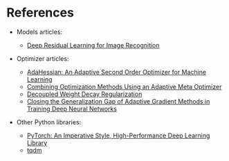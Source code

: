 # References

- Models articles:
    - [Deep Residual Learning for Image Recognition](https://arxiv.org/pdf/1512.03385.pdf)

- Optimizer articles:
    - [AdaHessian: An Adaptive Second Order Optimizer for Machine Learning](https://arxiv.org/pdf/2006.00719.pdf)
    - [Combining Optimization Methods Using an Adaptive Meta Optimizer](https://paperswithcode.com/paper/combining-optimization-methods-using-an)
    - [Decoupled Weight Decay Regularization](https://doi.org/10.48550/arXiv.1711.05101)
    - [Closing the Generalization Gap of Adaptive Gradient Methods in Training Deep Neural Networks](https://doi.org/10.48550/arXiv.1806.06763)

- Other Python libraries:
    - [PyTorch: An Imperative Style, High-Performance Deep Learning Library](http://papers.neurips.cc/paper/9015-pytorch-an-imperative-style-high-performance-deep-learning-library.pdf)
    - [tqdm](https://github.com/tqdm/tqdm)
